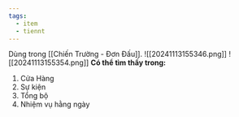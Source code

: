 ```yaml
---
tags:
  - item
  - tiennt
---
```

Dùng trong [[Chiến Trường - Đơn Đấu]].
![[20241113155346.png]]
![[20241113155354.png]]
**Có thể tìm thấy trong:**
1. Cửa Hàng
2. Sự kiện
3. Tổng bộ
4. Nhiệm vụ hằng ngày